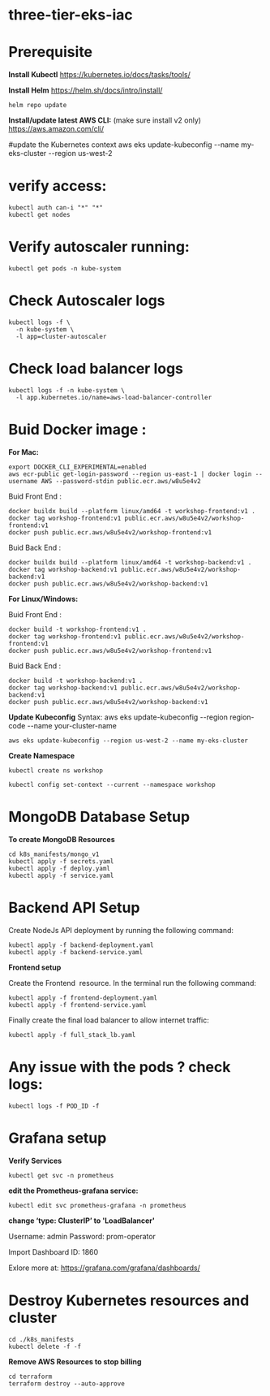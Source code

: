 # three-tier-eks-iac

# Prerequisite 

**Install Kubectl**
https://kubernetes.io/docs/tasks/tools/


**Install Helm**
https://helm.sh/docs/intro/install/

```
helm repo update
```

**Install/update latest AWS CLI:** (make sure install v2 only)
https://aws.amazon.com/cli/



#update the Kubernetes context
aws eks update-kubeconfig --name my-eks-cluster --region us-west-2

# verify access:
```
kubectl auth can-i "*" "*"
kubectl get nodes
```

# Verify autoscaler running:
```
kubectl get pods -n kube-system
```

# Check Autoscaler logs
```
kubectl logs -f \
  -n kube-system \
  -l app=cluster-autoscaler
```

# Check load balancer logs
```
kubectl logs -f -n kube-system \
  -l app.kubernetes.io/name=aws-load-balancer-controller
```

<!-- aws eks update-kubeconfig \
  --name my-eks \
  --region us-west-2 \
  --profile eks-admin -->


# Buid Docker image :
**For Mac:**

```
export DOCKER_CLI_EXPERIMENTAL=enabled
aws ecr-public get-login-password --region us-east-1 | docker login --username AWS --password-stdin public.ecr.aws/w8u5e4v2
```

Buid Front End :

```
docker buildx build --platform linux/amd64 -t workshop-frontend:v1 . 
docker tag workshop-frontend:v1 public.ecr.aws/w8u5e4v2/workshop-frontend:v1
docker push public.ecr.aws/w8u5e4v2/workshop-frontend:v1
```


Buid Back End :

```
docker buildx build --platform linux/amd64 -t workshop-backend:v1 . 
docker tag workshop-backend:v1 public.ecr.aws/w8u5e4v2/workshop-backend:v1
docker push public.ecr.aws/w8u5e4v2/workshop-backend:v1
```

**For Linux/Windows:**

Buid Front End :

```
docker build -t workshop-frontend:v1 . 
docker tag workshop-frontend:v1 public.ecr.aws/w8u5e4v2/workshop-frontend:v1
docker push public.ecr.aws/w8u5e4v2/workshop-frontend:v1
```


Buid Back End :

```
docker build -t workshop-backend:v1 . 
docker tag workshop-backend:v1 public.ecr.aws/w8u5e4v2/workshop-backend:v1
docker push public.ecr.aws/w8u5e4v2/workshop-backend:v1
```

**Update Kubeconfig**
Syntax: aws eks update-kubeconfig --region region-code --name your-cluster-name
```
aws eks update-kubeconfig --region us-west-2 --name my-eks-cluster
```



**Create Namespace**
```
kubectl create ns workshop

kubectl config set-context --current --namespace workshop
```

# MongoDB Database Setup

**To create MongoDB Resources**
```
cd k8s_manifests/mongo_v1
kubectl apply -f secrets.yaml
kubectl apply -f deploy.yaml
kubectl apply -f service.yaml
```

# Backend API Setup

Create NodeJs API deployment by running the following command:
```
kubectl apply -f backend-deployment.yaml
kubectl apply -f backend-service.yaml
```


**Frontend setup**

Create the Frontend  resource. In the terminal run the following command:
```
kubectl apply -f frontend-deployment.yaml
kubectl apply -f frontend-service.yaml
```

Finally create the final load balancer to allow internet traffic:
```
kubectl apply -f full_stack_lb.yaml
```


# Any issue with the pods ? check logs:
```
kubectl logs -f POD_ID -f
```


# Grafana setup 

**Verify Services**
```
kubectl get svc -n prometheus
```

**edit the Prometheus-grafana service:**
```
kubectl edit svc prometheus-grafana -n prometheus
```

**change ‘type: ClusterIP’ to 'LoadBalancer'**

Username: admin
Password: prom-operator


Import Dashboard ID: 1860

Exlore more at: https://grafana.com/grafana/dashboards/

# Destroy Kubernetes resources and cluster
```
cd ./k8s_manifests
kubectl delete -f -f
```
**Remove AWS Resources to stop billing**
```
cd terraform
terraform destroy --auto-approve
```


